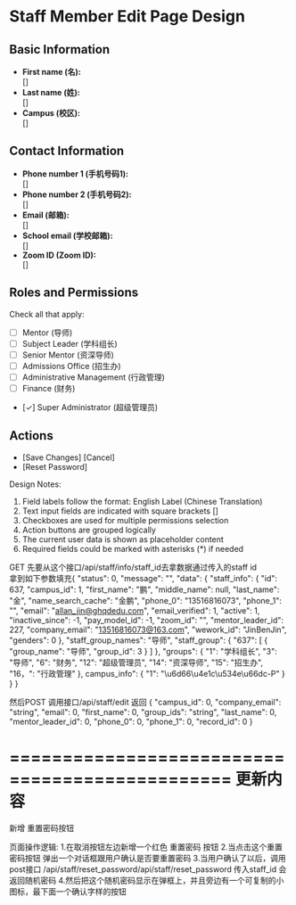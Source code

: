 
# Staff Member Edit Page Design

## Basic Information
- **First name (名):**  
  []
- **Last name (姓):**  
  []
- **Campus (校区):**  
  []

## Contact Information
- **Phone number 1 (手机号码1):**  
  []
- **Phone number 2 (手机号码2):**  
  []
- **Email (邮箱):**  
  []
- **School email (学校邮箱):**  
  []
- **Zoom ID (Zoom ID):**  
  []

## Roles and Permissions
Check all that apply:
- [ ] Mentor (导师)
- [ ] Subject Leader (学科组长)
- [ ] Senior Mentor (资深导师)
- [ ] Admissions Office (招生办)
- [ ] Administrative Management (行政管理)
- [ ] Finance (财务)
- [✓] Super Administrator (超级管理员)

## Actions
- [Save Changes] [Cancel]  
- [Reset Password]


Design Notes:

1. Field labels follow the format: English Label (Chinese Translation)
2. Text input fields are indicated with square brackets []
3. Checkboxes are used for multiple permissions selection
4. Action buttons are grouped logically
5. The current user data is shown as placeholder content
6. Required fields could be marked with asterisks (*) if needed

GET 先要从这个接口/api/staff/info/staff_id去拿数据通过传入的staff id   
拿到如下参数填充{
  "status": 0,
  "message": "",
  "data": {
    "staff_info": {
      "id": 637,
      "campus_id": 1,
      "first_name": "鹏",
      "middle_name": null,
      "last_name": "金",
      "name_search_cache": "金鹏",
      "phone_0": "13516816073",
      "phone_1": "",
      "email": "allan_jin@ghqdedu.com",
      "email_verified": 1,
      "active": 1,
      "inactive_since": -1,
      "pay_model_id": -1,
      "zoom_id": "",
      "mentor_leader_id": 227,
      "company_email": "13516816073@163.com",
      "wework_id": "JinBenJin",
      "genders": 0
    },
    "staff_group_names": "导师",
    "staff_group": {
      "637": [
        {
          "group_name": "导师",
          "group_id": 3
        }
      ]
    },
    "groups": {
      "1": "学科组长",
      "3": "导师",
      "6": "财务",
      "12": "超级管理员",
      "14": "资深导师",
      "15": "招生办",
      "16，": "行政管理"
    },
    campus_info": {
            "1": "\u6d66\u4e1c\u534e\u66dc-P"
        }
  }
}


然后POST 调用接口​/api​/staff​/edit 返回
{
  "campus_id": 0,
  "company_email": "string",
  "email": 0,
  "first_name": 0,
  "group_ids": "string",
  "last_name": 0,
  "mentor_leader_id": 0,
  "phone_0": 0,
  "phone_1": 0,
  "record_id": 0
}

===============================================
更新内容
==================
新增 重置密码按钮

页面操作逻辑:
1.在取消按钮左边新增一个红色 重置密码 按钮
2.当点击这个重置密码按钮 弹出一个对话框跟用户确认是否要重置密码
3.当用户确认了以后，调用post接口  /api/staff/reset_password/api/staff/reset_password 传入staff_id 会返回随机密码
4.然后把这个随机密码显示在弹框上，并且旁边有一个可复制的小图标，最下面一个确认字样的按钮
